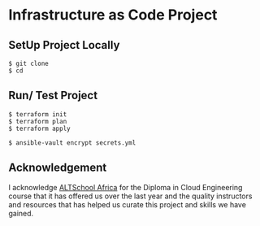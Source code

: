 # Infrastructure as Code Project


## SetUp Project Locally 

`````
$ git clone 
$ cd 
`````

## Run/ Test Project 

``````
$ terraform init 
$ terraform plan
$ terraform apply 

$ ansible-vault encrypt secrets.yml
``````




## Acknowledgement 
I acknowledge [ALTSchool Africa](https://engineering.altschoolafrica.com/programs/cloud-engineering) for the Diploma in Cloud Engineering course that it has offered us over the last year and the quality instructors and resources that has helped us curate this project and skills we have gained.